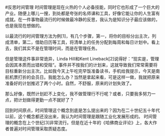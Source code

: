 #反思时间管理
时间管理是现在火热的个人必备技能，同时它也形成了一个巨大的产业。随便上哪儿一搜，到处都是夸张的名师课和工具，好像它能让你的人生富有成就。在一件事物最流行的时候做最冷静的反思，我认为是知识分子最应该做的，也是我现在想做的。

以最流行的时间管理方法为例[1]，有几个步骤，第一，将你的目标分出主次，列成清单，第二，借助日历等工具，将清单上的任务分配到每周和每日计划中。看上去，我们其实不是在管理时间，而是在管理任务。

但是管理这件事非常诡异，Linda Hill和Kent Lineback[2]说得好：“现实是，管理会因其本质而出错和受阻“。事件并不按我们的计划来，这就导致我们常常需要将目标重新分出主次。比如我今天上午吃完早饭准备读书，手机给我提示，今天是南航机票打折的会员日。我能怎么办？当然是拿起来看，可是这样一做，我就把原来准备好的计划推迟了两个小时。自然，不舒服，原来的计划失效了。

那么好像，既然计划赶不上变化，我不做管理行不行呢？或者，只要我多努力一点，把计划做得更勤一点不就好了？

回到时间原点，时间管理这个概念到底是怎么提出来的？因为在二十世纪五十年代以前，这个概念都还没出来，我认为时间管理是跟随工业化发展形成的。
时间管理的概念在上个世纪[3]非常流行。但是在近十年的《哈佛商业评论》上，各大作者普遍对时间管理采取质疑态度。

[](https://pictures-steven.oss-cn-beijing.aliyuncs.com/%E5%B1%8F%E5%B9%95%E5%BF%AB%E7%85%A7%202019-08-28%20%E4%B8%8B%E5%8D%884.58.40.png)